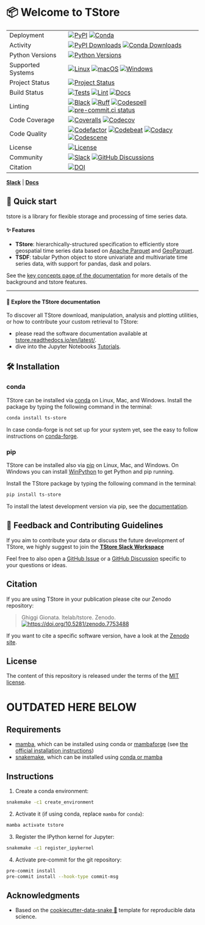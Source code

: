 # 📦 Welcome to TStore

|                   |                                                                                                                                                                                                                                                                                                                                                                                                                                                                                                                                                                                                                                                                           |
| ----------------- | ------------------------------------------------------------------------------------------------------------------------------------------------------------------------------------------------------------------------------------------------------------------------------------------------------------------------------------------------------------------------------------------------------------------------------------------------------------------------------------------------------------------------------------------------------------------------------------------------------------------------------------------------------------------------- |
| Deployment        | [![PyPI](https://badge.fury.io/py/ts-store.svg?style=flat)](https://pypi.org/project/ts-store/) [![Conda](https://img.shields.io/conda/vn/conda-forge/ts-store.svg?logo=conda-forge&logoColor=white&style=flat)](https://anaconda.org/conda-forge/ts-store)                                                                                                                                                                                                                                                                                                                                                                                                               |
| Activity          | [![PyPI Downloads](https://img.shields.io/pypi/dm/ts-store.svg?label=PyPI%20downloads&style=flat)](https://pypi.org/project/ts-store/) [![Conda Downloads](https://img.shields.io/conda/dn/conda-forge/ts-store.svg?label=Conda%20downloads&style=flat)](https://anaconda.org/conda-forge/ts-store)                                                                                                                                                                                                                                                                                                                                                                       |
| Python Versions   | [![Python Versions](https://img.shields.io/badge/Python-3.9%20%203.10%20%203.11%20%203.12-blue?style=flat)](https://www.python.org/downloads/)                                                                                                                                                                                                                                                                                                                                                                                                                                                                                                                            |
| Supported Systems | [![Linux](https://img.shields.io/github/actions/workflow/status/ltelab/tstore/.github/workflows/tests.yml?label=Linux&style=flat)](https://github.com/ltelab/tstore/actions/workflows/tests.yml) [![macOS](https://img.shields.io/github/actions/workflow/status/ltelab/tstore/.github/workflows/tests.yml?label=macOS&style=flat)](https://github.com/ltelab/tstore/actions/workflows/tests.yml) [![Windows](https://img.shields.io/github/actions/workflow/status/ltelab/tstore/.github/workflows/tests_windows.yml?label=Windows&style=flat)](https://github.com/ltelab/tstore/actions/workflows/tests_windows.yml)                                                    |
| Project Status    | [![Project Status](https://www.repostatus.org/badges/latest/active.svg?style=flat)](https://www.repostatus.org/#active)                                                                                                                                                                                                                                                                                                                                                                                                                                                                                                                                                   |
| Build Status      | [![Tests](https://github.com/ltelab/tstore/actions/workflows/tests.yml/badge.svg?style=flat)](https://github.com/ltelab/tstore/actions/workflows/tests.yml) [![Lint](https://github.com/ltelab/tstore/actions/workflows/lint.yml/badge.svg?style=flat)](https://github.com/ltelab/tstore/actions/workflows/lint.yml) [![Docs](https://readthedocs.org/projects/ts-store/badge/?version=latest&style=flat)](https://tstore.readthedocs.io/en/latest/)                                                                                                                                                                                                                      |
| Linting           | [![Black](https://img.shields.io/badge/code%20style-black-000000.svg?style=flat)](https://github.com/psf/black) [![Ruff](https://img.shields.io/endpoint?url=https://raw.githubusercontent.com/astral-sh/ruff/main/assets/badge/v2.json&style=flat)](https://github.com/astral-sh/ruff) [![Codespell](https://img.shields.io/badge/Codespell-enabled-brightgreen?style=flat)](https://github.com/codespell-project/codespell) [![pre-commit.ci status](https://results.pre-commit.ci/badge/github/ltelab/tstore/main.svg)](https://results.pre-commit.ci/latest/github/ltelab/tstore/main)                                                                                |
| Code Coverage     | [![Coveralls](https://coveralls.io/repos/github/ltelab/tstore/badge.svg?branch=main&style=flat)](https://coveralls.io/github/ltelab/tstore?branch=main) [![Codecov](https://codecov.io/gh/ltelab/tstore/branch/main/graph/badge.svg?style=flat)](https://codecov.io/gh/ltelab/tstore)                                                                                                                                                                                                                                                                                                                                                                                     |
| Code Quality      | [![Codefactor](https://www.codefactor.io/repository/github/ltelab/tstore/badge?style=flat)](https://www.codefactor.io/repository/github/ltelab/tstore) [![Codebeat](https://codebeat.co/badges/664f3ba2-a3b5-4a82-8e0c-7024063f210a?style=flat)](https://codebeat.co/projects/github-com-ltelab-tstore-main) [![Codacy](https://app.codacy.com/project/badge/Grade/7bcd3144d96c40cfac16d9cbd609770c?style=flat)](https://app.codacy.com/gh/ltelab/tstore/dashboard?utm_source=gh&utm_medium=referral&utm_content=&utm_campaign=Badge_grade) [![Codescene](https://codescene.io/projects/41868/status-badges/code-health?style=flat)](https://codescene.io/projects/41868) |
| License           | [![License](https://img.shields.io/github/license/ltelab/tstore?style=flat)](https://github.com/ltelab/tstore/blob/main/LICENSE)                                                                                                                                                                                                                                                                                                                                                                                                                                                                                                                                          |
| Community         | [![Slack](https://img.shields.io/badge/Slack-tstore-green.svg?logo=slack&style=flat)](https://join.slack.com/t/tstore-workspace/shared_invite/zt-2g8uanpgm-dYrL6rxk5pEpAKCYn~QQ5Q) [![GitHub Discussions](https://img.shields.io/badge/GitHub-Discussions-green?logo=github&style=flat)](https://github.com/ltelab/tstore/discussions)                                                                                                                                                                                                                                                                                                                                    |
| Citation          | [![DOI](https://zenodo.org/badge/286664485.svg?style=flat)](https://doi.org/10.5281/zenodo.7753488)                                                                                                                                                                                                                                                                                                                                                                                                                                                                                                                                                                       |

[**Slack**](https://join.slack.com/t/tstore-workspace/shared_invite/zt-2g8uanpgm-dYrL6rxk5pEpAKCYn~QQ5Q) | [**Docs**](https://tstore.readthedocs.io/en/latest/)

## 🚀 Quick start

tstore is a library for flexible storage and processing of time series data.

#### ✨ Features

- **TStore**: hierarchically-structured specification to efficiently store geospatial time series data based on [Apache Parquet](https://parquet.apache.org) and [GeoParquet](https://github.com/opengeospatial/geoparquet).
- **TSDF**: tabular Python object to store univariate and multivariate time series data, with support for pandas, dask and polars.

See the [key concepts page of the documentation](https://tstore.readthedocs.io/en/latest/01_key_concepts.html) for more details of the background and tstore features.

______________________________________________________________________

#### 📖 Explore the TStore documentation

To discover all TStore download, manipulation, analysis and plotting utilities, or how to contribute your custom retrieval to TStore:

- please read the software documentation available at [tstore.readthedocs.io/en/latest/](https://tstore.readthedocs.io/en/latest/).
- dive into the Jupyter Notebooks [Tutorials](https://github.com/ltelab/tstore/tree/main/tutorials).

## 🛠️ Installation

### conda

TStore can be installed via [conda][conda_link] on Linux, Mac, and Windows.
Install the package by typing the following command in the terminal:

```bash
conda install ts-store
```

In case conda-forge is not set up for your system yet, see the easy to follow instructions on [conda-forge][conda_forge_link].

### pip

TStore can be installed also via [pip][pip_link] on Linux, Mac, and Windows.
On Windows you can install [WinPython][winpy_link] to get Python and pip running.

Install the TStore package by typing the following command in the terminal:

```bash
pip install ts-store
```

To install the latest development version via pip, see the [documentation][dev_install_link].

## 💭 Feedback and Contributing Guidelines

If you aim to contribute your data or discuss the future development of TStore,
we highly suggest to join the [**TStore Slack Workspace**](https://join.slack.com/t/tstore-workspace/shared_invite/zt-2g8uanpgm-dYrL6rxk5pEpAKCYn~QQ5Q)

Feel free to also open a [GitHub Issue](https://github.com/ltelab/tstore/issues) or a [GitHub Discussion](https://github.com/ltelab/tstore/discussions) specific to your questions or ideas.

## Citation

If you are using TStore in your publication please cite our Zenodo repository:

> Ghiggi Gionata. ltelab/tstore. Zenodo. [![<https://doi.org/10.5281/zenodo.7753488>](https://zenodo.org/badge/286664485.svg?style=flat)](https://doi.org/10.5281/zenodo.7753488)

If you want to cite a specific software version, have a look at the [Zenodo site](https://doi.org/10.5281/zenodo.7753488).

## License

The content of this repository is released under the terms of the [MIT license](LICENSE).

# OUTDATED HERE BELOW

## Requirements

- [mamba](https://github.com/mamba-org/mamba), which can be installed using conda or [mambaforge](https://github.com/conda-forge/miniforge#mambaforge) (see [the official installation instructions](https://github.com/mamba-org/mamba#installation))
- [snakemake](https://snakemake.github.io), which can be installed using [conda or mamba](https://snakemake.readthedocs.io/en/stable/getting_started/installation.html)

## Instructions

1. Create a conda environment:

```bash
snakemake -c1 create_environment
```

2. Activate it (if using conda, replace `mamba` for `conda`):

```bash
mamba activate tstore
```

3. Register the IPython kernel for Jupyter:

```bash
snakemake -c1 register_ipykernel
```

4. Activate pre-commit for the git repository:

```bash
pre-commit install
pre-commit install --hook-type commit-msg
```

## Acknowledgments

- Based on the [cookiecutter-data-snake :snake:](https://github.com/martibosch/cookiecutter-data-snake) template for reproducible data science.

[conda_forge_link]: https://github.com/conda-forge/ts-store-feedstock#installing-ts-store
[conda_link]: https://docs.conda.io/en/latest/miniconda.html
[dev_install_link]: https://tstore.readthedocs.io/en/latest/02_installation.html#installation-for-contributors
[pip_link]: https://pypi.org/project/ts-store
[winpy_link]: https://winpython.github.io/
